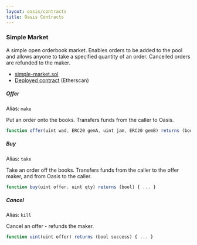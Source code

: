 ```yaml
---
layout: oasis/contracts
title: Oasis Contracts
---
```


### Simple Market

A simple open orderbook market. Enables orders to be added to the pool and
allows anyone to take a specified quantity of an order. Cancelled orders are
refunded to the maker.

* [simple-market.sol](https://github.com/makerdao/maker-otc/blob/master/src/simple_market.sol)
* [Deployed contract]() (Etherscan)

##### Offer

Alias: `make`

Put an order onto the books. Transfers funds from the caller to Oasis.

```js
function offer(uint wad, ERC20 gemA, uint jam, ERC20 gemB) returns (bool) { ... }
```

##### Buy

Alias: `take`

Take an order off the books. Transfers funds from the caller to the offer
maker, and from Oasis to the caller.

```js
function buy(uint offer, uint qty) returns (bool) { ... }
```

##### Cancel

Alias: `kill`

Cancel an offer - refunds the maker.


```js
function uint(uint offer) returns (bool success) { ... }
```

